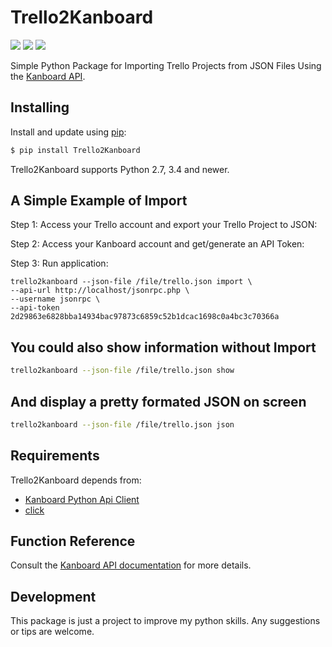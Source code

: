 Trello2Kanboard
============

[![](https://img.shields.io/badge/python-3.4+-blue.svg)](https://www.python.org/download/releases/3.4.0/) [![](https://img.shields.io/badge/python-2.7+-blue.svg)](https://www.python.org/download/releases/2.7.2/) [![](https://img.shields.io/github/license/ResidentMario/missingno.svg)](https://github.com/wiltonsr/Flask-Toastr/blob/master/README.md)

Simple Python Package for Importing Trello Projects from JSON Files Using the [Kanboard API](https://docs.kanboard.org/en/latest/api/introduction.html).

Installing
----------

Install and update using [pip](https://pip.pypa.io/en/stable/quickstart/):

```bash
$ pip install Trello2Kanboard
```

Trello2Kanboard supports Python 2.7, 3.4 and newer.

A Simple Example of Import
----------------

Step 1: Access your Trello account and export your Trello Project to JSON:

Step 2: Access your Kanboard account and get/generate an API Token:

Step 3: Run application:

    trello2kanboard --json-file /file/trello.json import \
    --api-url http://localhost/jsonrpc.php \
    --username jsonrpc \
    --api-token 2d29863e6828bba14934bac97873c6859c52b1dcac1698c0a4bc3c70366a
    
You could also show information without Import
----------------
```bash
trello2kanboard --json-file /file/trello.json show
```

And display a pretty formated JSON on screen
----------------
```bash
trello2kanboard --json-file /file/trello.json json
```
Requirements
------------------
Trello2Kanboard depends from:

- [Kanboard Python Api Client](https://github.com/kanboard/python-api-client)
- [click](https://github.com/pallets/click)


Function Reference
------------------

Consult the [Kanboard API documentation](https://docs.kanboard.org/en/latest/api/introduction.html) for more details.

Development
-----------

This package is just a project to improve my python skills. Any suggestions or tips are welcome.
